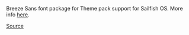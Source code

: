 Breeze Sans font package for Theme pack support for Sailfish OS. More info [here](https://github.com/fravaccaro/themepacksupport-sailfishos/wiki/Get-started).

[Source](https://developer.tizen.org/design/platform/styles/typography)